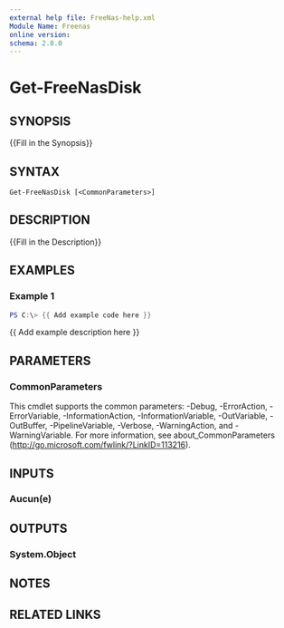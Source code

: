 ```yaml
---
external help file: FreeNas-help.xml
Module Name: Freenas
online version:
schema: 2.0.0
---
```


# Get-FreeNasDisk

## SYNOPSIS
{{Fill in the Synopsis}}

## SYNTAX

```
Get-FreeNasDisk [<CommonParameters>]
```

## DESCRIPTION
{{Fill in the Description}}

## EXAMPLES

### Example 1
```powershell
PS C:\> {{ Add example code here }}
```

{{ Add example description here }}

## PARAMETERS

### CommonParameters
This cmdlet supports the common parameters: -Debug, -ErrorAction, -ErrorVariable, -InformationAction, -InformationVariable, -OutVariable, -OutBuffer, -PipelineVariable, -Verbose, -WarningAction, and -WarningVariable.
For more information, see about_CommonParameters (http://go.microsoft.com/fwlink/?LinkID=113216).

## INPUTS

### Aucun(e)


## OUTPUTS

### System.Object

## NOTES

## RELATED LINKS
